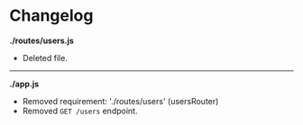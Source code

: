 # Changelog

**./routes/users.js**
* Deleted file.

---

**./app.js**
* Removed requirement: './routes/users' (usersRouter)
* Removed `GET /users` endpoint.
